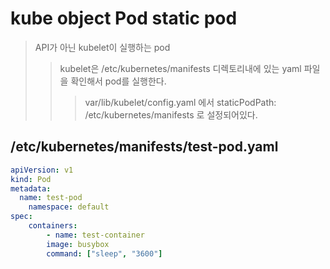 # kube object Pod static pod

> API가 아닌 kubelet이 실행하는 pod
>
> > kubelet은 /etc/kubernetes/manifests 디렉토리내에 있는 yaml 파일을 확인해서 pod를 실행한다.
> >
> > > var/lib/kubelet/config.yaml 에서 staticPodPath: /etc/kubernetes/manifests 로 설정되어있다.

## /etc/kubernetes/manifests/test-pod.yaml

```yaml
apiVersion: v1
kind: Pod
metadata:
  name: test-pod
    namespace: default
spec:
    containers:
        - name: test-container
        image: busybox
        command: ["sleep", "3600"]
```
